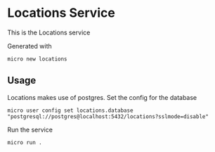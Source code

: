 # Locations Service

This is the Locations service

Generated with

```
micro new locations
```

## Usage

Locations makes use of postgres. Set the config for the database

```
micro user config set locations.database "postgresql://postgres@localhost:5432/locations?sslmode=disable"
```

Run the service

```
micro run .
```
